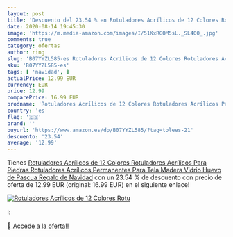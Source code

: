 ```yaml
---
layout: post
title: 'Descuento del 23.54 % en Rotuladores Acrílicos de 12 Colores Rotu'
date: 2020-08-14 19:45:30
image: 'https://m.media-amazon.com/images/I/51KxRGOM5sL._SL400_.jpg'
comments: true
category: ofertas
author: ring
slug: 'B07YYZL585-es Rotuladores Acrílicos de 12 Colores Rotuladores Acrílicos...'
sku: 'B07YYZL585-es'
tags: [ 'navidad', ]
actualPrice: 12.99 EUR
currency: EUR
price: 12.99
comparePrice: 16.99 EUR
prodname: 'Rotuladores Acrílicos de 12 Colores Rotuladores Acrílicos Para Piedras Rotuladores Acrílicos Permanentes Para Tela  Madera  Vidrio  Huevo de Pascua  Regalo de Navidad'
country: 'es'
flag: '🇪🇸'
brand: ''
buyurl: 'https://www.amazon.es/dp/B07YYZL585/?tag=tolees-21'
descuento: '23.54'
average: '12.99'
---
```


Tienes [Rotuladores Acrílicos de 12 Colores Rotuladores Acrílicos Para Piedras Rotuladores Acrílicos Permanentes Para Tela  Madera  Vidrio  Huevo de Pascua  Regalo de Navidad](https://www.amazon.es/dp/B07YYZL585/?tag=tolees-21) con un 23.54 % de descuento con precio de oferta de 12.99 EUR (original: 16.99 EUR) en el siguiente enlace!

[![Rotuladores Acrílicos de 12 Colores Rotu](https://m.media-amazon.com/images/I/51KxRGOM5sL._SL400_.jpg)](https://www.amazon.es/dp/B07YYZL585/?tag=tolees-21)

ℹ️:


[🛒 Accede a la oferta!!](https://www.amazon.es/dp/B07YYZL585/?tag=tolees-21)
